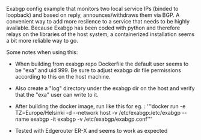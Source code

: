 Exabgp config example that monitors two local service IPs (binded to loopback) and based on reply, announces/withdraws them via BGP. A convenient way to add more resilence to a service that needs to be highly available. Because Exabgp has been coded with python and therefore relays on the libraries of the host system, a containerized installation seems a bit more reliable way to go.

Some notes when using this:

* When building from exabgp repo Dockerfile the default user seems to be "exa" and uid 999. Be sure to adjust exabgp dir file permissions according to this on the host machine.

* Also create a "log" directory under the exabgp dir on the host and verify that the "exa" user can write to it.

* After building the docker image, run like this for eg. : '''docker run -e TZ=Europe/Helsinki -d --network host -v /etc/exabgp:/etc/exabgp --name exabgp -it exabgp -v /etc/exabgp/exabgp.conf'''

* Tested with Edgerouter ER-X and seems to work as expected
